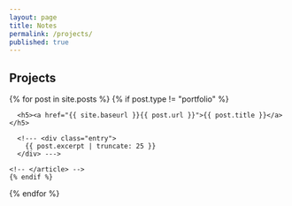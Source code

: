```yaml
---
layout: page
title: Notes
permalink: /projects/
published: true
---
```


## Projects

<div class="posts">
  {% for post in site.posts %}
    {% if post.type != "portfolio" %}
    <!-- <article class="post"> -->

      <h5><a href="{{ site.baseurl }}{{ post.url }}">{{ post.title }}</a></h5>

      <!--- <div class="entry">
        {{ post.excerpt | truncate: 25 }}
      </div> --->

    <!-- </article> -->
    {% endif %}
  {% endfor %}
</div>
